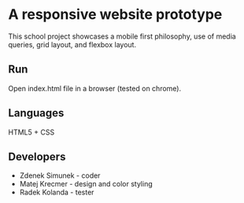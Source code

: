 # A responsive website prototype

This school project showcases a mobile first philosophy, use of media queries, grid layout, and flexbox layout.

## Run

Open index.html file in a browser (tested on chrome).

## Languages

HTML5 + CSS

## Developers

* Zdenek Simunek - coder
* Matej Krecmer - design and color styling
* Radek Kolanda - tester
